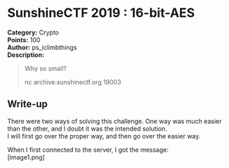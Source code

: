 # SunshineCTF 2019 : 16-bit-AES

**Category:** Crypto  
**Points:** 100  
**Author:** ps_iclimbthings  
**Description:**  
> Why so small?
>
> nc archive.sunshinectf.org 19003

## Write-up

There were two ways of solving this challenge. One way was much easier than the other, and I doubt it was the intended solution.  
I will first go over the proper way, and then go over the easier way.

When I first connected to the server, I got the message:  
[image1.png]
